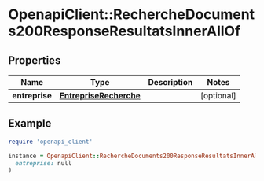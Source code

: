 # OpenapiClient::RechercheDocuments200ResponseResultatsInnerAllOf

## Properties

| Name | Type | Description | Notes |
| ---- | ---- | ----------- | ----- |
| **entreprise** | [**EntrepriseRecherche**](EntrepriseRecherche.md) |  | [optional] |

## Example

```ruby
require 'openapi_client'

instance = OpenapiClient::RechercheDocuments200ResponseResultatsInnerAllOf.new(
  entreprise: null
)
```

